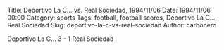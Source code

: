 Title: Deportivo La C… vs. Real Sociedad, 1994/11/06
Date: 1994/11/06 00:00
Category: sports
Tags: football, football scores, Deportivo La C…, Real Sociedad
Slug: deportivo-la-c-vs-real-sociedad
Author: carbonero


Deportivo La C… 3 - 1 Real Sociedad

